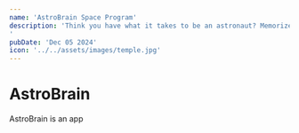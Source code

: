 ```yaml
---
name: 'AstroBrain Space Program'
description: 'Think you have what it takes to be an astronaut? Memorize and recall sequences in normal, reversed, or random order. Train your brain and aim for the stars!
'
pubDate: 'Dec 05 2024'
icon: '../../assets/images/temple.jpg'
---
```


# AstroBrain

AstroBrain is an app
